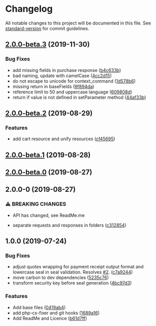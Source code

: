 # Changelog

All notable changes to this project will be documented in this file. See [standard-version](https://github.com/conventional-changelog/standard-version) for commit guidelines.

## [2.0.0-beta.3](https://github.com/dansmaculotte/monetico-php/compare/v2.0.0-beta.2...v2.0.0-beta.3) (2019-11-30)


### Bug Fixes

* add missing fields in purchase response ([b4c633b](https://github.com/dansmaculotte/monetico-php/commit/b4c633bc3519f99cc10f927505ee551f189870c9))
* bad naming, update with camelCase ([4cc2d15](https://github.com/dansmaculotte/monetico-php/commit/4cc2d152b7409a5292840388e65e71c7d9ff2cdb))
* do not escape to unicode for context_command ([1d578b6](https://github.com/dansmaculotte/monetico-php/commit/1d578b63e5fd063d932c00547bb774073bd9e231))
* missing return in baseFields ([9f894da](https://github.com/dansmaculotte/monetico-php/commit/9f894daf806823f010d36fa07612541de4dcc6ec))
* reference limit to 50 and uppercase language ([609808d](https://github.com/dansmaculotte/monetico-php/commit/609808d6dfab7fe5024eac52cc9f0260ff4b0bba))
* return if value is not defined in setParameter method ([44af33b](https://github.com/dansmaculotte/monetico-php/commit/44af33bb38659f74d0780e7f400df60a20491226))

## [2.0.0-beta.2](https://github.com/dansmaculotte/monetico-php/compare/v2.0.0-beta.1...v2.0.0-beta.2) (2019-08-29)


### Features

* add cart resource and unify resources ([cf45695](https://github.com/dansmaculotte/monetico-php/commit/cf45695))

## [2.0.0-beta.1](https://github.com/DansMaCulotte/monetico-php/compare/v2.0.0-0...v2.0.0-beta.1) (2019-08-28)

## [2.0.0-beta.0](https://github.com/DansMaCulotte/monetico-php/compare/v2.0.0-0...v2.0.0-beta.0) (2019-08-27)

## 2.0.0-0 (2019-08-27)


### ⚠ BREAKING CHANGES

* API has changed, see ReadMe.me

* separate requests and responses in folders ([c312854](https://github.com/DansMaCulotte/monetico-php/commit/c312854))

## 1.0.0 (2019-07-24)


### Bug Fixes

* adjust quotes wrapping for payment receipt output format and lowercase seal in seal validation. Resolves [#2](https://github.com/DansMaCulotte/monetico-php/issues/2). ([c7a9244](https://github.com/DansMaCulotte/monetico-php/commit/c7a9244))
* move carbon to dev dependencies ([5235c76](https://github.com/DansMaCulotte/monetico-php/commit/5235c76))
* transform security key before seal generation ([4bc97d3](https://github.com/DansMaCulotte/monetico-php/commit/4bc97d3))


### Features

* Add base files ([0419ab4](https://github.com/DansMaCulotte/monetico-php/commit/0419ab4))
* add php-cs-fixer and git hooks ([1689a16](https://github.com/DansMaCulotte/monetico-php/commit/1689a16))
* Add ReadMe and Licence ([b61d7ff](https://github.com/DansMaCulotte/monetico-php/commit/b61d7ff))
